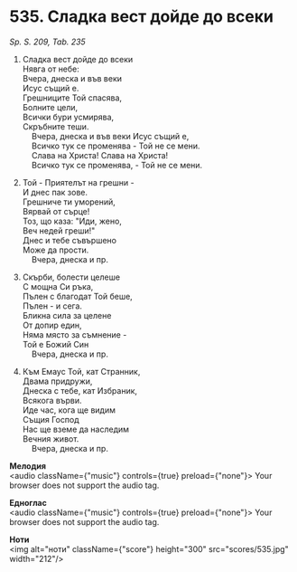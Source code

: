 # 535. Сладка вест дойде до всеки  

*Sp. S. 209, Tab. 235*  

1. Сладка вест дойде до всеки  
Нявга от небе:  
Вчера, днеска и във веки  
Исус същий е.  
Грешниците Той спасява,  
Болните цели,  
Всички бури усмирява,  
Скръбните теши.  
    Вчера, днеска и във веки Исус същий е,  
    Всичко тук се променява - Той не се мени.  
    Слава на Христа! Слава на Христа!  
    Всичко тук се променява, - Той не се мени.  

2. Той - Приятелът на грешни -  
И днес пак зове.  
Грешниче ти уморений,  
Вярвай от сърце!  
Тоз, що каза: "Иди, жено,  
Веч недей греши!"  
Днес и тебе съвършено  
Може да прости.  
    Вчера, днеска и пр.  

3. Скърби, болести целеше  
С мощна Си ръка,  
Пълен с благодат Той беше,  
Пълен - и сега.  
Бликна сила за целене  
От допир един,  
Няма място за съмнение -  
Той е Божий Син  
    Вчера, днеска и пр.  

4. Към Емаус Той, кат Странник,  
Двама придружи,  
Днеска с тебе, кат Избраник,  
Всякога върви.  
Иде час, кога ще видим  
Същия Господ  
Нас ще вземе да наследим  
Вечния живот.  
    Вчера, днеска и пр.  

__Мелодия__  
<audio className={"music"} controls={true} preload={"none"}><source src="mp3/535.mp3" type="audio/mpeg"/>
Your browser does not support the audio tag.
</audio>  

__Едноглас__  
<audio className={"music"} controls={true} preload={"none"}><source src="transp/535.mp3" type="audio/mpeg"/>
Your browser does not support the audio tag.
</audio>  

__Ноти__  
<img alt="ноти" className={"score"} height="300" src="scores/535.jpg" width="212"/>
